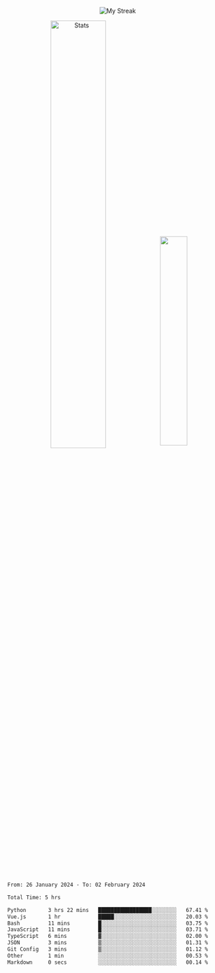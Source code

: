 <p align="center">
<picture>
  <source media="(prefers-color-scheme: dark)" srcset="http://github-readme-streak-stats.herokuapp.com?user=semolik&theme=dark&hide_border=true&background=DD272700">
  <img alt="My Streak" src="http://github-readme-streak-stats.herokuapp.com?user=semolik&hide_border=true">
</picture>
</p>
<div align="center">
  <picture>
    <source media="(prefers-color-scheme: dark)" srcset="https://github-readme-stats.vercel.app/api?username=semolik&show_icons=true&bg_color=DD272700&hide_border=true&theme=dark">
        <img alt="Stats" src="https://github-readme-stats.vercel.app/api?username=semolik&show_icons=true&bg_color=DD272700&hide_border=true" width="50%" >
  </picture>
  <sup>
  <picture>
  <source media="(prefers-color-scheme: dark)" srcset="https://github-readme-stats.vercel.app/api/top-langs/?username=semolik&layout=compact&hide_border=true&bg_color=DD272700&theme=dark">
  <img src="https://github-readme-stats.vercel.app/api/top-langs/?username=semolik&layout=compact&hide_border=true" width="35%" />
  </picture>
  </sup>
</div>
<!--START_SECTION:waka-->

```txt
From: 26 January 2024 - To: 02 February 2024

Total Time: 5 hrs

Python       3 hrs 22 mins   █████████████████░░░░░░░░   67.41 %
Vue.js       1 hr            █████░░░░░░░░░░░░░░░░░░░░   20.03 %
Bash         11 mins         █░░░░░░░░░░░░░░░░░░░░░░░░   03.75 %
JavaScript   11 mins         █░░░░░░░░░░░░░░░░░░░░░░░░   03.71 %
TypeScript   6 mins          ▓░░░░░░░░░░░░░░░░░░░░░░░░   02.00 %
JSON         3 mins          ▒░░░░░░░░░░░░░░░░░░░░░░░░   01.31 %
Git Config   3 mins          ▒░░░░░░░░░░░░░░░░░░░░░░░░   01.12 %
Other        1 min           ░░░░░░░░░░░░░░░░░░░░░░░░░   00.53 %
Markdown     0 secs          ░░░░░░░░░░░░░░░░░░░░░░░░░   00.14 %
```

<!--END_SECTION:waka-->

